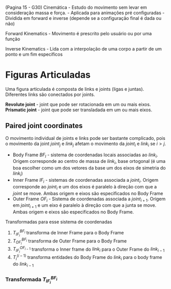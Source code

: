(Pagina 15 - G30)
Cinemática
	- Estudo do movimento sem levar em consideração massa e força. 
	- Aplicada para animações pré configuradas
	- Dividida em forward e inverse (depende se a configuração final é dada ou não)

Forward Kinematics
	- Movimento é prescrito pelo usuário ou por uma função 

Inverse Kinematics
	- Lida com a interpolação de uma corpo a partir de um ponto e um fim específicos


# Figuras Articuladas

Uma figura articulada é composta de links e joints (ligas e juntas). Diferentes links são conectados por joints.

**Revolute joint** - joint que pode ser rotacionada em um ou mais eixos.
**Prismatic joint** - joint que pode ser transladada em um ou mais eixos.

## Paired joint coordinates
O movimento individual de joints e links pode ser bastante complicado, pois o movimento da joint $joint_{j}$ e $link_{j}$ afetam o movimento da $joint_{i}$ e $link_{i}$ se $i > j$. 

- Body Frame $BF_{I}$ - sistema de coordenadas locais associadas ao $link_{i}$. Origem corresponde ao centro de massa de $link_{i}$, base ortogonal (é uma boa escolher como um dos vetores da base um dos eixos de simetria do $link_{i}$)
- Inner Frame $IF_{i}$ - sistemas de coordenadas associada a $joint_{i}$. Origem corresponde ao $joint_{i}$ e um dos eixos é paralelo à direção com que a $joint$ se move. Ambas origem e eixos são especificados no Body Frame
- Outer Frame $OF_{i}$ - Sistema de coordenadas associada a $joint_{i+1}$. Origem em $joint_{i+1}$ e um eixo é paralelo à direção com que a junta se move. Ambas origem e eixos são especificados no Body Frame.

Transformadas para esse sistema de coordenadas

1. $T^{BF_{i}}_{IF_{i}}$ transforma de Inner Frame para o Body Frame
2. $T^{BF_{i}}_{OF_{i}}$ transforma de Outer Frame para o Body Frame
3. $T^{OF_{i-1}}_{IF_{i}}$ transforma o Inner frame do $link_{i}$ para o Outer Frame do $link_{i-1}$
4. $T^{(i-1)}_{i}$ transforma entidades do Body Frame do $link_{i}$ para o body frame do $link_{i-1}$

### Transformada $T^{BF_{i}}_{IF_{i}}$
